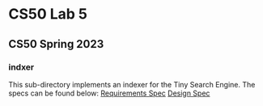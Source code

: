 # CS50 Lab 5
## CS50 Spring 2023

### indxer
This sub-directory implements an indexer for the Tiny Search Engine. The specs can be found below:
[Requirements Spec](https://github.com/CS50Spring2023/home/blob/main/labs/tse/indexer/REQUIREMENTS.md)
[Design Spec](https://github.com/CS50Spring2023/home/blob/main/labs/tse/indexer/DESIGN.md)